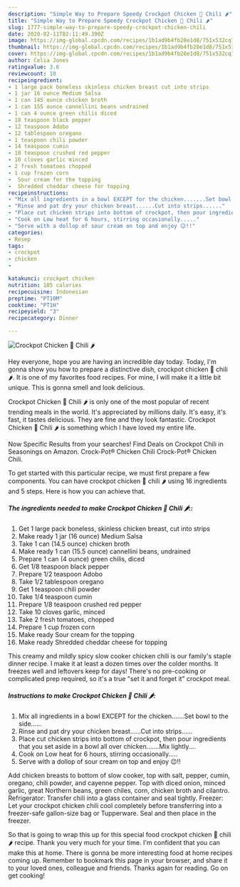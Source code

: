 ```yaml
---
description: "Simple Way to Prepare Speedy Crockpot Chicken 🐓 Chili 🌶"
title: "Simple Way to Prepare Speedy Crockpot Chicken 🐓 Chili 🌶"
slug: 1777-simple-way-to-prepare-speedy-crockpot-chicken-chili
date: 2020-02-11T02:11:49.390Z
image: https://img-global.cpcdn.com/recipes/1b1ad9b4fb28e1d8/751x532cq70/crockpot-chicken-🐓-chili-🌶-recipe-main-photo.jpg
thumbnail: https://img-global.cpcdn.com/recipes/1b1ad9b4fb28e1d8/751x532cq70/crockpot-chicken-🐓-chili-🌶-recipe-main-photo.jpg
cover: https://img-global.cpcdn.com/recipes/1b1ad9b4fb28e1d8/751x532cq70/crockpot-chicken-🐓-chili-🌶-recipe-main-photo.jpg
author: Celia Jones
ratingvalue: 3.6
reviewcount: 10
recipeingredient:
- 1 large pack boneless skinless chicken breast cut into strips
- 1 jar 16 ounce Medium Salsa
- 1 can 145 ounce chicken broth
- 1 can 155 ounce cannellini beans undrained
- 1 can 4 ounce green chilis diced
- 18 teaspoon black pepper
- 12 teaspoon Adobo
- 12 tablespoon oregano
- 1 teaspoon chili powder
- 14 teaspoon cumin
- 18 teaspoon crushed red pepper
- 10 cloves garlic minced
- 2 fresh tomatoes chopped
- 1 cup frozen corn
-  Sour cream for the topping
-  Shredded cheddar cheese for topping
recipeinstructions:
- "Mix all ingredients in a bowl EXCEPT for the chicken.......Set bowl to the side......"
- "Rinse and pat dry your chicken breast......Cut into strips......"
- "Place cut chicken strips into bottom of crockpot, then pour ingredients that you set aside in a bowl all over chicken.......Mix lightly...."
- "Cook on Low heat for 6 hours, stirring occasionally....."
- "Serve with a dollop of sour cream on top and enjoy 😉!!"
categories:
- Resep
tags:
- crockpot
- chicken
- 

katakunci: crockpot chicken 
nutrition: 105 calories
recipecuisine: Indonesian
preptime: "PT10M"
cooktime: "PT1H"
recipeyield: "3"
recipecategory: Dinner

---
```



![Crockpot Chicken 🐓 Chili 🌶](https://img-global.cpcdn.com/recipes/1b1ad9b4fb28e1d8/751x532cq70/crockpot-chicken-🐓-chili-🌶-recipe-main-photo.jpg)

Hey everyone, hope you are having an incredible day today. Today, I'm gonna show you how to prepare a distinctive dish, crockpot chicken 🐓 chili 🌶. It is one of my favorites food recipes. For mine, I will make it a little bit unique. This is gonna smell and look delicious.

Crockpot Chicken 🐓 Chili 🌶 is only one of the most popular of recent trending meals in the world. It's appreciated by millions daily. It's easy, it's fast, it tastes delicious. They are fine and they look fantastic. Crockpot Chicken 🐓 Chili 🌶 is something which I have loved my entire life.

Now Specific Results from your searches! Find Deals on Crockpot Chili in Seasonings on Amazon. Crock-Pot® Chicken Chili Crock-Pot® Chicken Chili.


To get started with this particular recipe, we must first prepare a few components. You can have crockpot chicken 🐓 chili 🌶 using 16 ingredients and 5 steps. Here is how you can achieve that.

##### The ingredients needed to make Crockpot Chicken 🐓 Chili 🌶::

1. Get 1 large pack boneless, skinless chicken breast, cut into strips
1. Make ready 1 jar (16 ounce) Medium Salsa
1. Take 1 can (14.5 ounce) chicken broth
1. Make ready 1 can (15.5 ounce) cannellini beans, undrained
1. Prepare 1 can (4 ounce) green chilis, diced
1. Get 1/8 teaspoon black pepper
1. Prepare 1/2 teaspoon Adobo
1. Take 1/2 tablespoon oregano
1. Get 1 teaspoon chili powder
1. Take 1/4 teaspoon cumin
1. Prepare 1/8 teaspoon crushed red pepper
1. Take 10 cloves garlic, minced
1. Take 2 fresh tomatoes, chopped
1. Prepare 1 cup frozen corn
1. Make ready  Sour cream for the topping
1. Make ready  Shredded cheddar cheese for topping


This creamy and mildly spicy slow cooker chicken chili is our family&#39;s staple dinner recipe. I make it at least a dozen times over the colder months. It freezes well and leftovers keep for days! There&#39;s no pre-cooking or complicated prep required, so it&#39;s a true &#34;set it and forget it&#34; crockpot meal. 

##### Instructions to make Crockpot Chicken 🐓 Chili 🌶:

1. Mix all ingredients in a bowl EXCEPT for the chicken.......Set bowl to the side......
1. Rinse and pat dry your chicken breast......Cut into strips......
1. Place cut chicken strips into bottom of crockpot, then pour ingredients that you set aside in a bowl all over chicken.......Mix lightly....
1. Cook on Low heat for 6 hours, stirring occasionally.....
1. Serve with a dollop of sour cream on top and enjoy 😉!!


Add chicken breasts to bottom of slow cooker, top with salt, pepper, cumin, oregano, chili powder, and cayenne pepper. Top with diced onion, minced garlic, great Northern beans, green chiles, corn, chicken broth and cilantro. Refrigerator: Transfer chili into a glass container and seal tightly. Freezer: Let your crockpot chicken chili cool completely before transferring into a freezer-safe gallon-size bag or Tupperware. Seal and then place in the freezer. 

So that is going to wrap this up for this special food crockpot chicken 🐓 chili 🌶 recipe. Thank you very much for your time. I'm confident that you can make this at home. There is gonna be more interesting food at home recipes coming up. Remember to bookmark this page in your browser, and share it to your loved ones, colleague and friends. Thanks again for reading. Go on get cooking!
